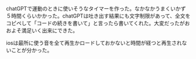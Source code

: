 chatGPTで運動のときに使いそうなタイマーを作った。なかなかうまくいかず５時間くらいかかった。chatGPTは吐き出す結果にも文字制限があって、全文をコピペして「コードの続きを書いて」と言ったら書いてくれた。大変だったがおおよそ満足いく出来にできた。


iosは最所に使う音を全て再生かロードしておかないと時間が経つと再生されないことが分かった。

